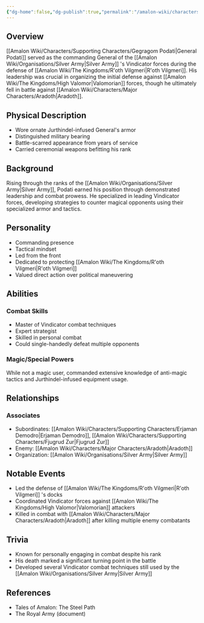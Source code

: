 ```yaml
---
{"dg-home":false,"dg-publish":true,"permalink":"/amalon-wiki/characters/supporting-characters/gegragom-podati/","dgPassFrontmatter":true,"noteIcon":""}
---
```


## Overview
[[Amalon Wiki/Characters/Supporting Characters/Gegragom Podati\|General Podati]] served as the commanding General of the [[Amalon Wiki/Organisations/Silver Army\|Silver Army]] 's Vindicator forces during the defense of [[Amalon Wiki/The Kingdoms/R'oth Vilgmeri\|R'oth Vilgmeri]]. His leadership was crucial in organizing the initial defense against [[Amalon Wiki/The Kingdoms/High Valomor\|Valomorian]] forces, though he ultimately fell in battle against [[Amalon Wiki/Characters/Major Characters/Aradoth\|Aradoth]].

## Physical Description
- Wore ornate Jurthindel-infused General's armor
- Distinguished military bearing
- Battle-scarred appearance from years of service
- Carried ceremonial weapons befitting his rank

## Background
Rising through the ranks of the [[Amalon Wiki/Organisations/Silver Army\|Silver Army]], Podati earned his position through demonstrated leadership and combat prowess. He specialized in leading Vindicator forces, developing strategies to counter magical opponents using their specialized armor and tactics.

## Personality
- Commanding presence
- Tactical mindset
- Led from the front
- Dedicated to protecting [[Amalon Wiki/The Kingdoms/R'oth Vilgmeri\|R'oth Vilgmeri]]
- Valued direct action over political maneuvering

## Abilities

### Combat Skills
- Master of Vindicator combat techniques
- Expert strategist
- Skilled in personal combat
- Could single-handedly defeat multiple opponents

### Magic/Special Powers
While not a magic user, commanded extensive knowledge of anti-magic tactics and Jurthindel-infused equipment usage.

## Relationships

### Associates
- Subordinates: [[Amalon Wiki/Characters/Supporting Characters/Erjaman Demodro\|Erjaman Demodro]], [[Amalon Wiki/Characters/Supporting Characters/Fjugrud Zur\|Fjugrud Zur]]
- Enemy: [[Amalon Wiki/Characters/Major Characters/Aradoth\|Aradoth]]
- Organization: [[Amalon Wiki/Organisations/Silver Army\|Silver Army]]

## Notable Events
- Led the defense of [[Amalon Wiki/The Kingdoms/R'oth Vilgmeri\|R'oth Vilgmeri]] 's docks
- Coordinated Vindicator forces against [[Amalon Wiki/The Kingdoms/High Valomor\|Valomorian]] attackers
- Killed in combat with [[Amalon Wiki/Characters/Major Characters/Aradoth\|Aradoth]] after killing multiple enemy combatants

## Trivia
- Known for personally engaging in combat despite his rank
- His death marked a significant turning point in the battle
- Developed several Vindicator combat techniques still used by the [[Amalon Wiki/Organisations/Silver Army\|Silver Army]]

## References
- Tales of Amalon: The Steel Path
- The Royal Army (document)